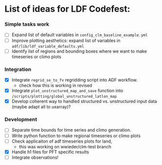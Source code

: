# List of ideas for LDF Codefest:
### Simple tasks work
-[ ] Expand list of default variables in `config_clm_baseline_example.yml`
-[ ] Improve plotting aesthetics: expand list of variables in `adf/lib/ldf_variable_defaults.yml` 
-[ ] Identify list of regions and bounding boxes where we want to make timeseries or climo plots

### Integration
-[x] Integrate `regrid_se_to_fv` regridding script into ADF workflow.
  - check how this is working in revised 
-[x] Integrate `plot_unstructured_map_and_save` function into `/scripts/plotting/global_unstructured_latlon_map`
-[x] Develop coherent way to handled structured vs. unstructured input data (maybe adapt all to uxarray)?

### Development
-[ ] Separate time bounds for time series and climo generation.
-[ ] Write python function to make regional timeseries or climo plots
-[ ] Check applicaiton of adf timeseries plots for land, 
  - this was working on wwieder/clm-test branch
-[x] Handle h1 files for PFT specific results
-[ ] Integrate observations!

#
 
